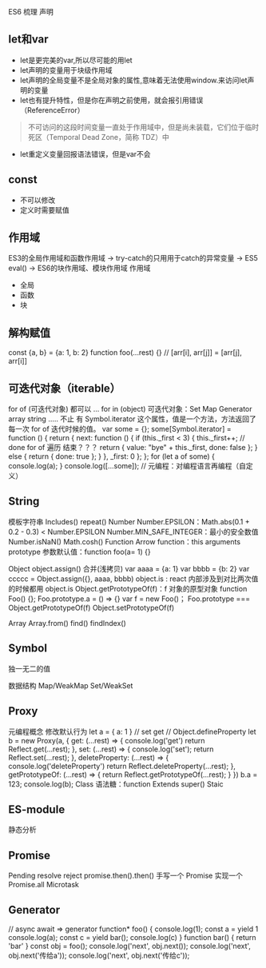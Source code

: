 ES6 梳理
声明
## let和var
* let是更完美的var,所以尽可能的用let
* let声明的变量用于块级作用域
* let声明的全局变量不是全局对象的属性,意味着无法使用window.来访问let声明的变量
* let也有提升特性，但是你在声明之前使用，就会报引用错误（ReferenceError）
> 不可访问的这段时间变量一直处于作用域中，但是尚未装载，它们位于临时死区（Temporal Dead Zone，简称 TDZ）中
* let重定义变量回报语法错误，但是var不会
## const
* 不可以修改
* 定义时需要赋值
## 作用域
ES3的全局作用域和函数作用域 -> try-catch的只用用于catch的异常变量 -> ES5 eval() -> ES6的块作用域、模块作用域
作用域
- 全局
- 函数
- 块

## 解构赋值
const {a, b} = {a: 1, b: 2}
function foo(...rest) {}
// 
[arr[i], arr[j]] = [arr[j], arr[i]]

## 可迭代对象（iterable）
for of (可迭代对象)  都可以 ...
for in (object)
可迭代对象：Set Map Generator array string ..... 不止
有 Symbol.iterator 这个属性，值是一个方法，方法返回了每一次 for of 迭代时候的值。
 var some = {};
  some[Symbol.iterator] = function () {
    return {
      next: function () {
        if (this._first < 3) {
          this._first++;
          // done for of 遍历 结束？？？
          return { value: "bye" + this._first, done: false };
        } else {
          return { done: true };
        }
      },
      _first: 0
    };
  };
  for (let a of some) {
    console.log(a);
  }
  console.log([...some]);
  // 元编程：对编程语言再编程（自定义）

## String
模板字符串
Includes()
repeat()
Number
Number.EPSILON：Math.abs(0.1 + 0.2 - 0.3) < Number.EPSILON
Number.MIN_SAFE_INTEGER：最小的安全数值
Number.isNaN()
Math.cosh()
Function
Arrow function：this arguments prototype
参数默认值：function foo(a= 1) {}

Object
object.assign() 合并(浅拷贝)
var aaaa = {a: 1}
var bbbb = {b: 2}
var ccccc = Object.assign({}, aaaa, bbbb)
object.is : react 内部涉及到对比两次值的时候都用 object.is
Object.getPrototypeOf(f)：f 对象的原型对象
function Foo() {};
Foo.prototype.a = () => {}
var f = new Foo()；
Foo.prototype === Object.getPrototypeOf(f)
Object.setPrototypeOf(f)

Array
Array.from()
find()
findIndex()

## Symbol
独一无二的值

数据结构
Map/WeakMap
Set/WeakSet

## Proxy
元编程概念
修改默认行为
let a = { a: 1 }
// set get
// Object.defineProperty
let b = new Proxy(a, {
  get: (...rest) => {
    console.log('get')
    return Reflect.get(...rest);
  },
  set: (...rest) => {
    console.log('set');
    return Reflect.set(...rest);
  },
  deleteProperty: (...rest) => {
    console.log('deleteProperty')
    return Reflect.deleteProperty(...rest);
  },
  getPrototypeOf: (...rest) => {
    return Reflect.getPrototypeOf(...rest);
  }
})
b.a = 123;
console.log(b);
Class
语法糖：function
Extends
super()
Staic

## ES-module
静态分析

## Promise
Pending resolve reject
promise.then().then()
手写一个 Promise
实现一个 Promise.all
Microtask

## Generator
// async await => generator
  function* foo() {
    console.log(1);
    const a = yield 1
    console.log(a);
    const c = yield bar();
    console.log(c)
  }
  function bar() {
    return 'bar'
  }
  const obj = foo();
  console.log('next', obj.next());
  console.log('next', obj.next('传给a'));
  console.log('next', obj.next('传给c'));
